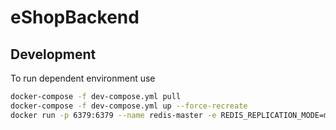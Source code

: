 # eShopBackend

## Development

To run dependent environment use

```bash
docker-compose -f dev-compose.yml pull
docker-compose -f dev-compose.yml up --force-recreate
docker run -p 6379:6379 --name redis-master -e REDIS_REPLICATION_MODE=master -e ALLOW_EMPTY_PAssWORD=yes bitnami/redis:latest
```
